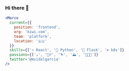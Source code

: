 ### Hi there 👋

```jsx
<Marco
  current={{
    position: 'frontend',
    org: 'kiwi.com',
    team: 'platform',
    location: '🇪🇸'
  }}
  skills={['⚛️ React', '🐍 Python', '🧪 Flask', '⎈ k8s']}
  passions={['☕️', '🚴‍♂️', '⛷', '⛰', '👨🏻‍💻']}
  twitter='@mvidalgarcia'
/>
```

<!--
**mvidalgarcia/mvidalgarcia** is a ✨ _special_ ✨ repository because its `README.md` (this file) appears on your GitHub profile.

Here are some ideas to get you started:

- 🔭 I’m currently working on ...
- 🌱 I’m currently learning ...
- 👯 I’m looking to collaborate on ...
- 🤔 I’m looking for help with ...
- 💬 Ask me about ...
- 📫 How to reach me: ...
- 😄 Pronouns: ...
- ⚡ Fun fact: ...
-->
